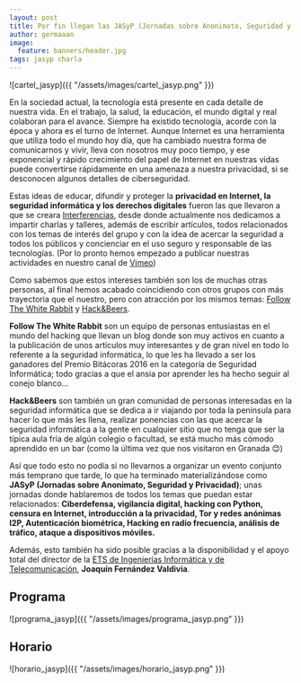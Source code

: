 ```yaml
---
layout: post
title: Por fin llegan las JASyP (Jornadas sobre Anonimato, Seguridad y Privacidad)
author: germaaan
image:
  feature: banners/header.jpg
tags: jasyp charla
---
```


![cartel_jasyp]({{ "/assets/images/cartel_jasyp.png" }})

En la sociedad actual, la tecnología está presente en cada detalle de nuestra vida. En el trabajo, la salud, la educación, el mundo digital y real colaboran para el avance. Siempre ha existido tecnología, acorde con la época y ahora es el turno de Internet. Aunque Internet es una herramienta que utiliza todo el mundo hoy día, que ha cambiado nuestra forma de comunicarnos y vivir, lleva con nosotros muy poco tiempo, y ese exponencial y rápido crecimiento del papel de Internet en nuestras vidas puede convertirse rápidamente en una amenaza a nuestra privacidad, si se desconocen algunos detalles de ciberseguridad.

Estas ideas de educar, difundir y proteger la **privacidad en Internet, la seguridad informática y los derechos digitales** fueron las que llevaron a que se creara [Interferencias](https://twitter.com/Inter_ferencias), desde donde actualmente nos dedicamos a impartir charlas y talleres, además de escribir artículos, todos relacionados con los temas de interés del grupo y con la idea de acercar la seguridad a todos los públicos y concienciar en el uso seguro y responsable de las tecnologías. (Por lo pronto hemos empezado a publicar nuestras actividades en nuestro canal de [Vimeo](http://vimeo.com/interferencias))

Como sabemos que estos intereses también son los de muchas otras personas, al final hemos acabado coincidiendo con otros grupos con más trayectoria que el nuestro, pero con atracción por los mismos temas: [Follow The White Rabbit](https://www.fwhibbit.es/) y [Hack&Beers](https://twitter.com/hackandbeers).

**Follow The White Rabbit** son un equipo de personas entusiastas en el mundo del hacking que llevan un blog donde son muy activos en cuanto a la publicación de unos artículos muy interesantes y de gran nivel en todo lo referente a la seguridad informática, lo que les ha llevado a ser los ganadores del Premio Bitácoras 2016 en la categoría de Seguridad Informática; todo gracias a que el ansia por aprender les ha hecho seguir al conejo blanco...

**Hack&Beers** son también un gran comunidad de personas interesadas en la seguridad informática que se dedica a ir viajando por toda la península para hacer lo que más les llena, realizar ponencias con las que acercar la seguridad informática a la gente en cualquier sitio que no tenga que ser la típica aula fría de algún colegio o facultad, se está mucho más cómodo aprendido en un bar (como la última vez que nos visitaron en Granada 😊)

Así que todo esto no podía si no llevarnos a organizar un evento conjunto más temprano que tarde, lo que ha terminado materializándose como **JASyP (Jornadas sobre Anonimato, Seguridad y Privacidad)**; unas jornadas donde hablaremos de todos los temas que puedan estar relacionados: **Ciberdefensa, vigilancia digital, hacking con Python, censura en Internet, introducción a la privacidad, Tor y redes anónimas I2P, Autenticación biométrica, Hacking en radio frecuencia, análisis de tráfico, ataque a dispositivos móviles.**

Además, esto también ha sido posible gracias a la disponibilidad y el apoyo total del director de la [ETS de Ingenierías Informática y de Telecomunicación](http://etsiit.ugr.es/), **Joaquín Fernández Valdivia**.

## Programa

![programa_jasyp]({{ "/assets/images/programa_jasyp.png" }})

## Horario

![horario_jasyp]({{ "/assets/images/horario_jasyp.png" }})
